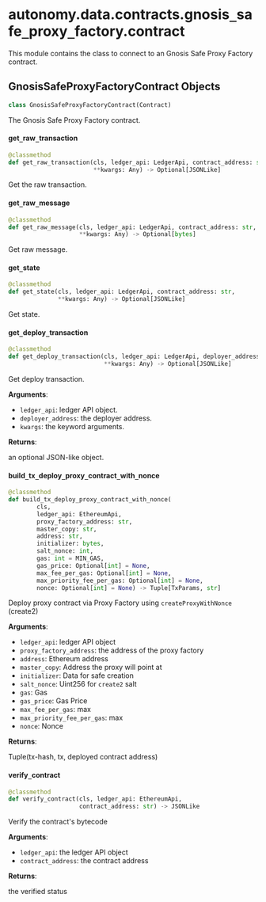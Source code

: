 <a id="autonomy.data.contracts.gnosis_safe_proxy_factory.contract"></a>

# autonomy.data.contracts.gnosis`_`safe`_`proxy`_`factory.contract

This module contains the class to connect to an Gnosis Safe Proxy Factory contract.

<a id="autonomy.data.contracts.gnosis_safe_proxy_factory.contract.GnosisSafeProxyFactoryContract"></a>

## GnosisSafeProxyFactoryContract Objects

```python
class GnosisSafeProxyFactoryContract(Contract)
```

The Gnosis Safe Proxy Factory contract.

<a id="autonomy.data.contracts.gnosis_safe_proxy_factory.contract.GnosisSafeProxyFactoryContract.get_raw_transaction"></a>

#### get`_`raw`_`transaction

```python
@classmethod
def get_raw_transaction(cls, ledger_api: LedgerApi, contract_address: str,
                        **kwargs: Any) -> Optional[JSONLike]
```

Get the raw transaction.

<a id="autonomy.data.contracts.gnosis_safe_proxy_factory.contract.GnosisSafeProxyFactoryContract.get_raw_message"></a>

#### get`_`raw`_`message

```python
@classmethod
def get_raw_message(cls, ledger_api: LedgerApi, contract_address: str,
                    **kwargs: Any) -> Optional[bytes]
```

Get raw message.

<a id="autonomy.data.contracts.gnosis_safe_proxy_factory.contract.GnosisSafeProxyFactoryContract.get_state"></a>

#### get`_`state

```python
@classmethod
def get_state(cls, ledger_api: LedgerApi, contract_address: str,
              **kwargs: Any) -> Optional[JSONLike]
```

Get state.

<a id="autonomy.data.contracts.gnosis_safe_proxy_factory.contract.GnosisSafeProxyFactoryContract.get_deploy_transaction"></a>

#### get`_`deploy`_`transaction

```python
@classmethod
def get_deploy_transaction(cls, ledger_api: LedgerApi, deployer_address: str,
                           **kwargs: Any) -> Optional[JSONLike]
```

Get deploy transaction.

**Arguments**:

- `ledger_api`: ledger API object.
- `deployer_address`: the deployer address.
- `kwargs`: the keyword arguments.

**Returns**:

an optional JSON-like object.

<a id="autonomy.data.contracts.gnosis_safe_proxy_factory.contract.GnosisSafeProxyFactoryContract.build_tx_deploy_proxy_contract_with_nonce"></a>

#### build`_`tx`_`deploy`_`proxy`_`contract`_`with`_`nonce

```python
@classmethod
def build_tx_deploy_proxy_contract_with_nonce(
        cls,
        ledger_api: EthereumApi,
        proxy_factory_address: str,
        master_copy: str,
        address: str,
        initializer: bytes,
        salt_nonce: int,
        gas: int = MIN_GAS,
        gas_price: Optional[int] = None,
        max_fee_per_gas: Optional[int] = None,
        max_priority_fee_per_gas: Optional[int] = None,
        nonce: Optional[int] = None) -> Tuple[TxParams, str]
```

Deploy proxy contract via Proxy Factory using `createProxyWithNonce` (create2)

**Arguments**:

- `ledger_api`: ledger API object
- `proxy_factory_address`: the address of the proxy factory
- `address`: Ethereum address
- `master_copy`: Address the proxy will point at
- `initializer`: Data for safe creation
- `salt_nonce`: Uint256 for `create2` salt
- `gas`: Gas
- `gas_price`: Gas Price
- `max_fee_per_gas`: max
- `max_priority_fee_per_gas`: max
- `nonce`: Nonce

**Returns**:

Tuple(tx-hash, tx, deployed contract address)

<a id="autonomy.data.contracts.gnosis_safe_proxy_factory.contract.GnosisSafeProxyFactoryContract.verify_contract"></a>

#### verify`_`contract

```python
@classmethod
def verify_contract(cls, ledger_api: EthereumApi,
                    contract_address: str) -> JSONLike
```

Verify the contract's bytecode

**Arguments**:

- `ledger_api`: the ledger API object
- `contract_address`: the contract address

**Returns**:

the verified status

